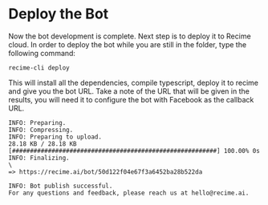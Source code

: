 # Deploy the Bot

Now the bot development is complete.  Next step is to deploy it to Recime cloud. In order to deploy the bot while you are still in the folder, type the following command:

    recime-cli deploy


This will install all the dependencies, compile typescript, deploy it to recime and give you the bot URL. Take a note of the URL that will be given in the results, you will need it to configure the bot with Facebook as the callback URL.


    INFO: Preparing.                                                                           
    INFO: Compressing.                                                                         
    INFO: Preparing to upload.                                                                 
    28.18 KB / 28.18 KB [#########################################################] 100.00% 0s
    INFO: Finalizing.                                                                          
    \                                                                                          
    => https://recime.ai/bot/50d122f04e67f3a6452ba28b522da                                  

    INFO: Bot publish successful.                                                                                                                                           
    For any questions and feedback, please reach us at hello@recime.ai.                                                                                           






